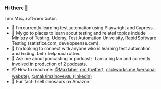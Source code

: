 ### Hi there 👋

I am Max, software tester.

- 🐛 I’m currently learning test automation using Playwright and Cypress . 
- 🌱 My go to places to learn about testing and related topics include Ministry of Testing, Udemy, Test Automation University, Rapid Software Testing (satisfice.com, developsense.com).
- 👯 I’m looking to connect with anyone who is learning test automation and testing. Let's help each other.
- 💬 Ask me about podcasting or podcasts. I am a big fan and currently involved in production of 2 podcasts.
- 📫 How to reach me: [@Maxfaber_om (twitter)](https://twitter.com/maxfaber_Om), [clickworks.me (personal website)](http://clickworks.me/), [@maksimzinovevau (linkedin)](https://www.linkedin.com/in/maksimzinovevau/).
- 🦖 Fun fact: I sell dinosaurs on Amazon.
